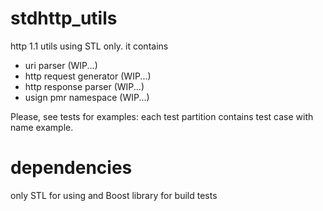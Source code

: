 # stdhttp_utils
http 1.1 utils using STL only. it contains
- uri parser (WIP...)
- http request generator (WIP...)
- http response parser (WIP...)
- usign pmr namespace (WIP...)

Please, see tests for examples: each test partition contains test case with name example.

# dependencies
only STL for using
and Boost library for build tests
